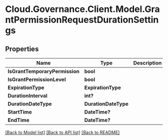 # Cloud.Governance.Client.Model.GrantPermissionRequestDurationSettings
## Properties

Name | Type | Description | Notes
------------ | ------------- | ------------- | -------------
**IsGrantTemporaryPermission** | **bool** |  | [optional] 
**IsGrantPermissionLevel** | **bool** |  | [optional] 
**ExpirationType** | **ExpirationType** |  | [optional] 
**DurationInterval** | **int?** |  | [optional] 
**DurationDateType** | **DurationDateType** |  | [optional] 
**StartTime** | **DateTime?** |  | [optional] 
**EndTime** | **DateTime?** |  | [optional] 

[[Back to Model list]](../README.md#documentation-for-models) [[Back to API list]](../README.md#documentation-for-api-endpoints) [[Back to README]](../README.md)

